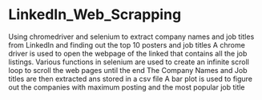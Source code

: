 # LinkedIn_Web_Scrapping
Using chromedriver and selenium to extract company names and job titles from LinkedIn and finding out the top 10 posters and job titles
A chrome driver is used to open the webpage of the linked that contains all the job listings.
Various functions in selenium are used to create an infinite scroll loop to scroll the web pages until the end
The Company Names and Job titles are then extracted ans stored in a csv file
A bar plot is used to figure out the companies with maximum posting and the most popular job title

